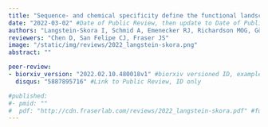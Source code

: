 ```yaml
---
title: "Sequence- and chemical specificity define the functional landscape of intrinsically disordered regions"
date: "2022-03-02" #Date of Public Review, then update to Date of Publication
authors: "Langstein-Skora I, Schmid A, Emenecker RJ, Richardson MOG, Götz MJ, Payer SK, Korber P, Holehouse AS"
reviewers: "Chen D, San Felipe CJ, Fraser JS"
image: "/static/img/reviews/2022_langstein-skora.png"
abstract: ""

peer-review:
- biorxiv_version: "2022.02.10.480018v1" #biorxiv versioned ID, example "5533316v1"
  disqus: "5887895716" #Link to Public Review, ID only

#published:
#- pmid: ""
#  pdf: "http://cdn.fraserlab.com/reviews/2022_langstein-skora.pdf" #full cdn link
---
```

